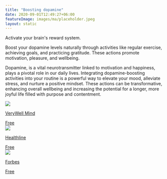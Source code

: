 ```yaml
---
title: "Boosting dopamine"
date: 2020-09-01T12:49:27+06:00
featureImage: images/ma/placeholder.jpeg
layout: static
---
```


Activate your brain's reward system.

Boost your dopamine levels naturally through activities like regular exercise, achieving goals, and practicing gratitude. These actions promote motivation, pleasure, and wellbeing.

Dopamine, is a vital neurotransmitter linked to motivation and happiness, plays a pivotal role in our daily lives. Integrating dopamine-boosting activities into your routine is a powerful way to elevate your mood, alleviate stress, and nurture a positive mindset. These actions can be transformative, enhancing overall wellbeing and increasing the potential for a longer, more joyful life filled with purpose and contentment.

<a class="ma-link" href="https://www.verywellmind.com/what-is-dopamine-5185621"><div class="ma-card ma-card-Health"><div class="ma-icon"><img src ="/images/Icon-check - health - opacity.svg"/></div><div class="ma-name"><p>VeryWell Mind</p></div><div class="ma-paid-text"><span>Free</span></div></div></a><a class="ma-link" href="https://www.healthline.com/nutrition/how-to-increase-dopamine#10-strategies"><div class="ma-card ma-card-Health"><div class="ma-icon"><img src ="/images/Icon-check - health - opacity.svg"/></div><div class="ma-name"><p>Healthline</p></div><div class="ma-paid-text"><span>Free</span></div></div></a><a class="ma-link" href="https://www.forbes.com/health/mind/dopamine-supplements/"><div class="ma-card ma-card-Health"><div class="ma-icon"><img src ="/images/Icon-check - health - opacity.svg"/></div><div class="ma-name"><p>Forbes</p></div><div class="ma-paid-text"><span>Free</span></div></div></a>  

<br/><br/>






